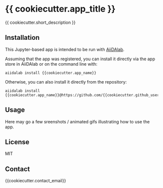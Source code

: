 # {{ cookiecutter.app_title }}

{{ cookiecutter.short_description }}

## Installation

This Jupyter-based app is intended to be run with [AiiDAlab](https://www.materialscloud.org/aiidalab).

Assuming that the app was registered, you can install it directly via the app store in AiiDAlab or on the command line with:
```
aiidalab install {{cookiecutter.app_name}}
```
Otherwise, you can also install it directly from the repository:
```
aiidalab install {{cookiecutter.app_name}}@https://github.com/{{cookiecutter.github_username}}/{{cookiecutter.app_name}}
```

## Usage

Here may go a few sreenshots / animated gifs illustrating how to use the app.

## License

MIT

## Contact

{{cookiecutter.contact_email}}
